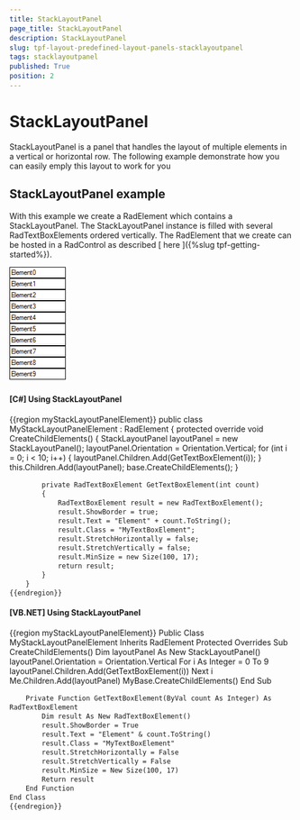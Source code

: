 ```yaml
---
title: StackLayoutPanel
page_title: StackLayoutPanel
description: StackLayoutPanel
slug: tpf-layout-predefined-layout-panels-stacklayoutpanel
tags: stacklayoutpanel
published: True
position: 2
---
```


# StackLayoutPanel



StackLayoutPanel is a panel that handles the layout of multiple elements in a vertical or horizontal row.
        The following example demonstrate how you can easily emply this layout to work for you
      

## StackLayoutPanel example

With this example we create a RadElement which contains a StackLayoutPanel. The StackLayoutPanel
          instance is filled with several RadTextBoxElements ordered vertically. The RadElement that we create
          can be hosted in a RadControl as described
          [
            here
          ]({%slug tpf-getting-started%}).
          

![tpf-layout-predefined-layout-panels-stacklayoutpanel 001](images/tpf-layout-predefined-layout-panels-stacklayoutpanel001.png)

#### __[C#] Using StackLayoutPanel__

{{region myStackLayoutPanelElement}}
	    public class MyStackLayoutPanelElement : RadElement
	    {
	        protected override void CreateChildElements()
	        {
	            StackLayoutPanel layoutPanel = new StackLayoutPanel();
	            layoutPanel.Orientation = Orientation.Vertical;
	            for (int i = 0; i < 10; i++)
	            {
	                layoutPanel.Children.Add(GetTextBoxElement(i));
	            }
	            this.Children.Add(layoutPanel);
	            base.CreateChildElements();
	        }
	
	        private RadTextBoxElement GetTextBoxElement(int count)
	        {
	            RadTextBoxElement result = new RadTextBoxElement();
	            result.ShowBorder = true;
	            result.Text = "Element" + count.ToString();
	            result.Class = "MyTextBoxElement";
	            result.StretchHorizontally = false;
	            result.StretchVertically = false;
	            result.MinSize = new Size(100, 17);
	            return result;
	        }
	    }
	{{endregion}}



#### __[VB.NET] Using StackLayoutPanel__

{{region myStackLayoutPanelElement}}
	Public Class MyStackLayoutPanelElement
	    Inherits RadElement
	    Protected Overrides Sub CreateChildElements()
	        Dim layoutPanel As New StackLayoutPanel()
	        layoutPanel.Orientation = Orientation.Vertical
	        For i As Integer = 0 To 9
	            layoutPanel.Children.Add(GetTextBoxElement(i))
	        Next i
	        Me.Children.Add(layoutPanel)
	        MyBase.CreateChildElements()
	    End Sub
	
	    Private Function GetTextBoxElement(ByVal count As Integer) As RadTextBoxElement
	        Dim result As New RadTextBoxElement()
	        result.ShowBorder = True
	        result.Text = "Element" & count.ToString()
	        result.Class = "MyTextBoxElement"
	        result.StretchHorizontally = False
	        result.StretchVertically = False
	        result.MinSize = New Size(100, 17)
	        Return result
	    End Function
	End Class
	{{endregion}}


